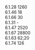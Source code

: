 6.1.28 1260  
6.1.46 18  
6.1.66 30  
6.1.31 -  
6.1.47 2520  
6.1.67 28800  
6.1.63 62;20  
6.1.74 126            